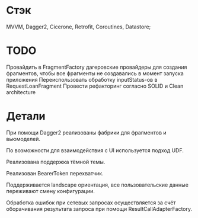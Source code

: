 
# Стэк

MVVM, Dagger2, Cicerone, Retrofit, Coroutines, Datastore;

# TODO
Провайдить в FragmentFactory дагеровские провайдеры для создания фрагментов, чтобы все фрагменты не создавались в момент запуска приложения
Переиспользовать обработку inputStatus-ов в RequestLoanFragment
Провести рефакторинг согласно SOLID и Clean architecture

# Детали
При помощи Dagger2 реализованы фабрики для фрагментов и вьюмоделей.

По возможности для взаимодействия с UI используется подход UDF.

Реализована поддержка тёмной темы.

Реализован BearerToken перехватчик.

Поддерживается landscape ориентация, все пользовательские данные переживают смену конфигурации.

Обработка ошибок при сетевых запросах осуществляется за счёт оборачивания результата запроса при помощи ResultCallAdapterFactory.
